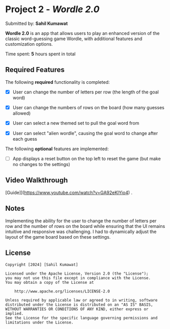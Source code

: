 # Project 2 - *Wordle 2.0*

Submitted by: **Sahil Kumawat**

**Wordle 2.0** is an app that allows users to play an enhanced version of the classic word-guessing game Wordle, with additional features and customization options.

Time spent: **5** hours spent in total

## Required Features

The following **required** functionality is completed:

- [x] User can change the number of letters per row (the length of the goal word)
- [x] User can change the numbers of rows on the board (how many guesses allowed)
- [x] User can select a new themed set to pull the goal word from
- [x] User can select "alien wordle", causing the goal word to change after each guess


The following **optional** features are implemented:

- [ ] App displays a reset button on the top left to reset the game (but make no changes to the settings)

## Video Walkthrough

[Guide]](https://www.youtube.com/watch?v=GA92eKlYio4) .

## Notes

 Implementing the ability for the user to change the number of letters per row and the number of rows on the board while ensuring that the UI remains intuitive and responsive was challenging. I had to dynamically adjust the layout of the game board based on these settings.


## License

    Copyright [2024] [Sahil Kumawat]

    Licensed under the Apache License, Version 2.0 (the "License");
    you may not use this file except in compliance with the License.
    You may obtain a copy of the License at

        http://www.apache.org/licenses/LICENSE-2.0

    Unless required by applicable law or agreed to in writing, software
    distributed under the License is distributed on an "AS IS" BASIS,
    WITHOUT WARRANTIES OR CONDITIONS OF ANY KIND, either express or implied.
    See the License for the specific language governing permissions and
    limitations under the License.
